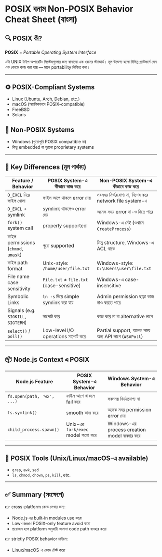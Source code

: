 # POSIX বনাম Non-POSIX Behavior Cheat Sheet (বাংলা)

## 🔍 POSIX কী?
**POSIX** = *Portable Operating System Interface*

এটা UNIX টাইপ অপারেটিং সিস্টেমগুলোর জন্য বানানো এক ধরনের স্ট্যান্ডার্ড। মূল উদ্দেশ্য হলো বিভিন্ন প্ল্যাটফর্মে যেন এক কোডে কাজ করা যায় — মানে portability নিশ্চিত করা।

---

## ⚙️ POSIX-Compliant Systems
- Linux (Ubuntu, Arch, Debian, etc.)
- macOS (আংশিকভাবে POSIX-compatible)
- FreeBSD
- Solaris

## 🚫 Non-POSIX Systems
- Windows (পুরোপুরি POSIX compatible না)
- কিছু embedded বা পুরনো proprietary systems

---

## 🧠 Key Differences (মূল পার্থক্য)

| Feature / Behavior                    | POSIX System-এ কীভাবে কাজ করে                                       | Non-POSIX System-এ কীভাবে কাজ করে                           |
|--------------------------------------|----------------------------------------------------------------------|---------------------------------------------------------------|
| `O_EXCL` দিয়ে ফাইল খোলা              | ফাইল আগে থাকলে error দেয়                                            | সবসময় নির্ভরযোগ্য না, বিশেষ করে network file system-এ        |
| `O_EXCL` + symlink                   | symlink থাকলেও error দেয়                                            | অনেক সময় error না-ও দিতে পারে                                |
| `fork()` system call                 | properly supported                                                   | Windows-এ নেই (ওখানে `CreateProcess`)                        |
| ফাইল permissions (`chmod`, `umask`)   | পুরো supported                                                       | ভিন্ন structure, Windows-এ ACL থাকে                          |
| ফাইল path format                     | Unix-style: `/home/user/file.txt`                                   | Windows-style: `C:\Users\user\file.txt`                    |
| File name case sensitivity           | `File.txt` ≠ `file.txt` (case-sensitive)                             | Windows-এ case-insensitive                                     |
| Symbolic Links                       | `ln -s` দিয়ে simple symlink করা যায়                                | Admin permission ছাড়া কাজ নাও করতে পারে                     |
| Signals (e.g. `SIGKILL`, `SIGTERM`)  | সাপোর্ট করে                                                         | কাজ করে না বা alternative লাগে                                |
| `select()` / `poll()`                | Low-level I/O operations সাপোর্ট করে                               | Partial support, অনেক সময় অন্য API লাগে (`WSAPoll`)         |

---

## 📦 Node.js Context এ POSIX

| Node.js Feature                     | POSIX System-এ Behavior                                              | Windows System-এ Behavior                                      |
|-------------------------------------|----------------------------------------------------------------------|----------------------------------------------------------------|
| `fs.open(path, 'wx', ...)`          | ফাইল আগে থাকলে fail করে                                            | সবসময় নির্ভরযোগ্য না                                           |
| `fs.symlink()`                      | smooth কাজ করে                                                      | অনেক সময় permission error দেয়                                 |
| `child_process.spawn()`             | Unix-এর `fork/exec` model ফলো করে                                 | Windows-এর process creation model ব্যবহার করে                 |

---

## 📘 POSIX Tools (Unix/Linux/macOS-এ available)
- `grep`, `awk`, `sed`
- `ls`, `chmod`, `chown`, `ps`, `kill`, etc.

---

## ✅ Summary (সংক্ষেপে)
👉 cross-platform কোড লেখার জন্য:
- Node.js এর built-in modules use করো
- Low-level POSIX-only feature avoid করো
- প্রয়োজন হলে platform অনুযায়ী আলাদা code path ব্যবহার করো

👉 strictly POSIX behavior চাইলে:
- Linux/macOS-এ কোড টেস্ট করো


